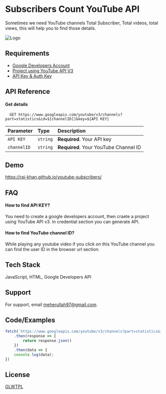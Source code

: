 # Subscribers Count YouTube API
Sometimes we need YouTube channels Total Subscriber, Total videos, total views, this will help you to find those details.

![Logo](https://josephmuciraexclusives.com/wp-content/uploads/2019/08/YouTube-Data-API-Overview.jpg)



## Requirements

 - [Google Developers Account](https://developers.google.com/)
 - [Project using YouTube API V3](https://developers.google.com/youtube/v3)
 - [API Key & Auth Key](https://developers.google.com/youtube/v3/getting-started)


## API Reference

#### Get details

```http
  GET https://www.googleapis.com/youtube/v3/channels?part=statistics&id=$[channelID]]&key=${API KEY}
```

| Parameter | Type     | Description                |
| :-------- | :------- | :------------------------- |
| `API KEY` | `string` | **Required**. Your API key |
| `channelID` | `string` | **Required**. Your YouTube Channel ID|






## Demo

https://raj-khan.github.io/youtube-subscribers/


## FAQ

#### How to find API KEY?

You need to create a google developers account, then craete a project using YouTube API v3. In credential section you can generate API.

#### How to find YouTube channel ID?

While playing any youtube video if you click on this YouTube channel you can find the user ID in the browser url section.


## Tech Stack

JavaScript, HTML, Google Developers API

## Support

For support, email meherullah97@gmail.com.


## Code/Examples

```javascript
fetch(`https://www.googleapis.com/youtube/v3/channels?part=statistics&id=['CHANNEL ID']&key=[API KEY]`)
    .then(response => {
        return response.json()
    })
    .then(data => {
    console.log(data);
})
```


## License

[GLWTPL](https://github.com/me-shaon/GLWTPL/blob/master/LICENSE)

